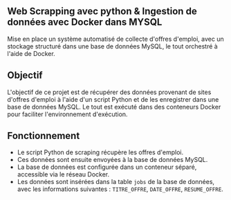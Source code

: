 ## Web Scrapping avec python & Ingestion de données avec Docker dans MYSQL

Mise en place un système automatisé de collecte d'offres d'emploi, avec un stockage structuré dans une base de données MySQL, le tout orchestré à l'aide de Docker.

## Objectif

L'objectif de ce projet est de récupérer des données provenant de sites d'offres d'emploi à l'aide d'un script Python et de les enregistrer dans une base de données MySQL. Le tout est exécuté dans des conteneurs Docker pour faciliter l'environnement d'exécution.

## Fonctionnement

- Le script Python de scraping récupère les offres d'emploi.
- Ces données sont ensuite envoyées à la base de données MySQL.
- La base de données est configurée dans un conteneur séparé, accessible via le réseau Docker.
- Les données sont insérées dans la table `jobs` de la base de données, avec les informations suivantes : `TITRE_OFFRE`, `DATE_OFFRE`, `RESUME_OFFRE`.
